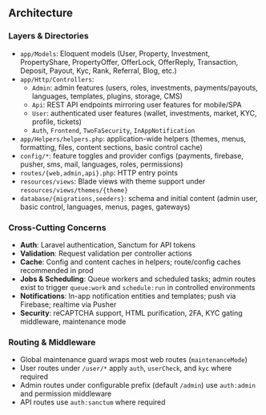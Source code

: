 ## Architecture

### Layers & Directories
- `app/Models`: Eloquent models (User, Property, Investment, PropertyShare, PropertyOffer, OfferLock, OfferReply, Transaction, Deposit, Payout, Kyc, Rank, Referral, Blog, etc.)
- `app/Http/Controllers`:
  - `Admin`: admin features (users, roles, investments, payments/payouts, languages, templates, plugins, storage, CMS)
  - `Api`: REST API endpoints mirroring user features for mobile/SPA
  - `User`: authenticated user features (wallet, investments, market, KYC, profile, tickets)
  - `Auth`, `Frontend`, `TwoFaSecurity`, `InAppNotification`
- `app/Helpers/helpers.php`: application-wide helpers (themes, menus, formatting, files, content sections, basic control cache)
- `config/*`: feature toggles and provider configs (payments, firebase, pusher, sms, mail, languages, roles, permissions)
- `routes/{web,admin,api}.php`: HTTP entry points
- `resources/views`: Blade views with theme support under `resources/views/themes/{theme}`
- `database/{migrations,seeders}`: schema and initial content (admin user, basic control, languages, menus, pages, gateways)

### Cross-Cutting Concerns
- **Auth**: Laravel authentication, Sanctum for API tokens
- **Validation**: Request validation per controller actions
- **Cache**: Config and content caches in helpers; route/config caches recommended in prod
- **Jobs & Scheduling**: Queue workers and scheduled tasks; admin routes exist to trigger `queue:work` and `schedule:run` in controlled environments
- **Notifications**: In-app notification entities and templates; push via Firebase; realtime via Pusher
- **Security**: reCAPTCHA support, HTML purification, 2FA, KYC gating middleware, maintenance mode

### Routing & Middleware
- Global maintenance guard wraps most web routes (`maintenanceMode`)
- User routes under `/user/*` apply `auth`, `userCheck`, and `kyc` where required
- Admin routes under configurable prefix (default `/admin`) use `auth:admin` and permission middleware
- API routes use `auth:sanctum` where required

